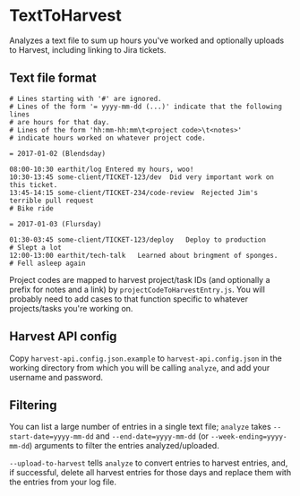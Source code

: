 # TextToHarvest

Analyzes a text file to sum up hours you've worked and optionally uploads to Harvest,
including linking to Jira tickets.


## Text file format

```
# Lines starting with '#' are ignored.
# Lines of the form '= yyyy-mm-dd (...)' indicate that the following lines
# are hours for that day.
# Lines of the form 'hh:mm-hh:mm\t<project code>\t<notes>'
# indicate hours worked on whatever project code.

= 2017-01-02 (Blendsday)

08:00-10:30	earthit/log	Entered my hours, woo!
10:30-13:45	some-client/TICKET-123/dev	Did very important work on this ticket.
13:45-14:15	some-client/TICKET-234/code-review	Rejected Jim's terrible pull request
# Bike ride

= 2017-01-03 (Flursday)

01:30-03:45	some-client/TICKET-123/deploy	Deploy to production
# Slept a lot
12:00-13:00	earthit/tech-talk	Learned about bringment of sponges.
# Fell asleep again
```

Project codes are mapped to harvest project/task IDs
(and optionally a prefix for notes and a link) by
```projectCodeToHarvestEntry.js```.
You will probably need to add cases to that function specific to whatever projects/tasks you're working on.


## Harvest API config

Copy ```harvest-api.config.json.example``` to ```harvest-api.config.json```
in the working directory from which you will be calling ```analyze```,
and add your username and password.


## Filtering

You can list a large number of entries in a single text file;
```analyze``` takes ```--start-date=yyyy-mm-dd``` and ```--end-date=yyyy-mm-dd```
(or ```--week-ending=yyyy-mm-dd```) arguments to filter the entries analyzed/uploaded.

```--upload-to-harvest``` tells ```analyze``` to convert entries to harvest entries,
and, if successful, delete all harvest entries for those days and replace them with
the entries from your log file.

